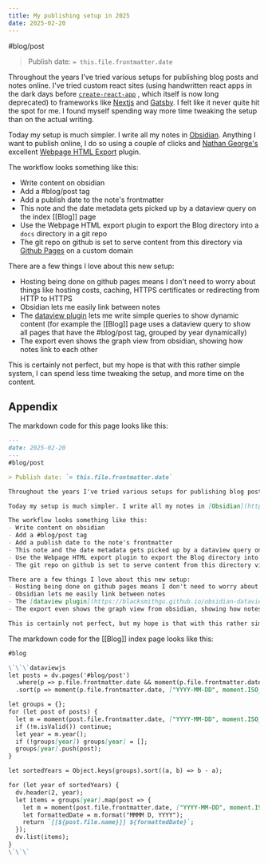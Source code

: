 ```yaml
---
title: My publishing setup in 2025
date: 2025-02-20
---
```

#blog/post   

> Publish date: `= this.file.frontmatter.date`

Throughout the years I've tried various setups for publishing blog posts and notes online. I've tried custom react sites (using handwritten react apps in the dark days before [`create-react-app`](https://github.com/facebook/create-react-app) , which itself is now long deprecated) to frameworks like [Nextjs](https://nextjs.org/) and [Gatsby](https://www.gatsbyjs.com/). I felt like it never quite hit the spot for me. I found myself spending way more time tweaking the setup than on the actual writing.

Today my setup is much simpler. I write all my notes in [Obsidian](https://obsidian.md/). Anything I want to publish online, I do so using a couple of clicks and [Nathan George's](https://nathang.dev/) excellent [Webpage HTML Export](https://github.com/KosmosisDire/obsidian-webpage-export) plugin. 

The workflow looks something like this:
- Write content on obsidian
- Add a #blog/post tag
- Add a publish date to the note's frontmatter
- This note and the date metadata gets picked up by a dataview query on the index [[Blog]] page
- Use the Webpage HTML export plugin to export the Blog directory into a `docs` directory in a git repo
- The git repo on github is set to serve content from this directory via [Github Pages](https://pages.github.com/) on a custom domain

There are a few things I love about this new setup: 
- Hosting being done on github pages means I don't need to worry about things like hosting costs, caching, HTTPS certificates or redirecting from HTTP to HTTPS
- Obsidian lets me easily link between notes
- The [dataview plugin](https://blacksmithgu.github.io/obsidian-dataview/) lets me write simple queries to show dynamic content (for example the [[Blog]] page uses a dataview query to show all pages that have the #blog/post tag, grouped by year dynamically)
- The export even shows the graph view from obsidian, showing how notes link to each other

This is certainly not perfect, but my hope is that with this rather simple system, I can spend less time tweaking the setup, and more time on the content.

## Appendix
The markdown code for this page looks like this: 
```markdown
---
date: 2025-02-20
---
#blog/post   

> Publish date: `= this.file.frontmatter.date`

Throughout the years I've tried various setups for publishing blog posts and notes online. I've tried custom react sites (using handwritten react apps in the dark days before [`create-react-app`](https://github.com/facebook/create-react-app) , which itself is now long deprecated) to frameworks like [Nextjs](https://nextjs.org/) and [Gatsby](https://www.gatsbyjs.com/). I felt like it never quite hit the spot for me. I found myself spending way more time tweaking the setup than on the actual writing.

Today my setup is much simpler. I write all my notes in [Obsidian](https://obsidian.md/). Anything I want to publish online, I do so using a couple of clicks and [Nathan George's](https://nathang.dev/) excellent [Webpage HTML Export](https://github.com/KosmosisDire/obsidian-webpage-export) plugin. 

The workflow looks something like this:
- Write content on obsidian
- Add a #blog/post tag
- Add a publish date to the note's frontmatter
- This note and the date metadata gets picked up by a dataview query on the index [[Blog]] page
- Use the Webpage HTML export plugin to export the Blog directory into a `docs` directory in a git repo
- The git repo on github is set to serve content from this directory via [Github Pages](https://pages.github.com/) on a custom domain

There are a few things I love about this new setup: 
- Hosting being done on github pages means I don't need to worry about things like hosting costs, caching, HTTPS certificates or redirecting from HTTP to HTTPS
- Obsidian lets me easily link between notes
- The [dataview plugin](https://blacksmithgu.github.io/obsidian-dataview/) lets me write simple queries to show dynamic content (for example the [[Blog]] page uses a dataview query to show all pages that have the #blog/post tag, grouped by year dynamically)
- The export even shows the graph view from obsidian, showing how notes link to each other

This is certainly not perfect, but my hope is that with this rather simple system, I can spend less time tweaking the setup, and more time on the content.

```

The markdown code for the [[Blog]] index page looks like this: 
```markdown
#blog 

\`\`\`dataviewjs
let posts = dv.pages('#blog/post')
  .where(p => p.file.frontmatter.date && moment(p.file.frontmatter.date, ["YYYY-MM-DD", moment.ISO_8601], true).isValid())
  .sort(p => moment(p.file.frontmatter.date, ["YYYY-MM-DD", moment.ISO_8601], true), 'desc');

let groups = {};
for (let post of posts) {
  let m = moment(post.file.frontmatter.date, ["YYYY-MM-DD", moment.ISO_8601], true);
  if (!m.isValid()) continue;
  let year = m.year();
  if (!groups[year]) groups[year] = [];
  groups[year].push(post);
}

let sortedYears = Object.keys(groups).sort((a, b) => b - a);

for (let year of sortedYears) {
  dv.header(2, year);
  let items = groups[year].map(post => {
    let m = moment(post.file.frontmatter.date, ["YYYY-MM-DD", moment.ISO_8601], true);
    let formattedDate = m.format("MMMM D, YYYY");
    return `[[${post.file.name}]] ${formattedDate}`;
  });
  dv.list(items);
}
\`\`\`
```
